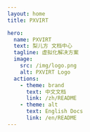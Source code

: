```yaml
---
layout: home
title: PXVIRT

hero:
  name: PXVIRT
  text: 梨儿方 文档中心
  tagline: 虚拟化解决方案
  image:
    src: /img/logo.png
    alt: PXVIRT Logo
  actions:
    - theme: brand
      text: 中文文档
      link: /zh/README
    - theme: alt
      text: English Docs
      link: /en/README
---
```

<!-- 

## 目录
## 一 基本使用
* [介绍](README.md)
* [安装帮助](install.md)
* [初次使用](setup.md)
   * [在x86上安装windows](setup/Windows-on-x86.md)
   * [在arm64/龙芯上安装Linux](setup/Linux-on-port.md)
* [资源下载](resources.md)
* [软件仓库](repo.md)

## 二 功能详情

* [UI](ui.md)
* [CLI](cli.md)
   * [qm](cli/qm.md)
   * [pvessh](cli/pvessh.md)
   * [pvebcache](cli/pvebcache.md)
   * [proxmox-boot-tool](cli/proxmox-boot-tool.md)
* [API](api.md)

## 三 案例


## 四 debug
 -->
